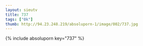 ```yaml
--- 
layout: sieutv
title: 737
tags: ["0k"]
thumb: http://94.23.248.219/absoluporn-1/image/002/737.jpg
---
```

{% include absoluporn key="737" %} 
